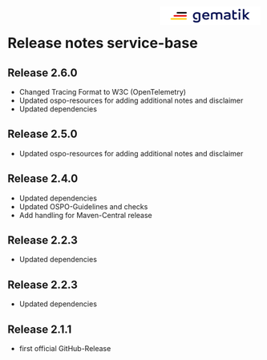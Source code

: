 <img align="right" width="200" height="37" src="media/Gematik_Logo_Flag.png"/> <br/>

# Release notes service-base

## Release 2.6.0
- Changed Tracing Format to W3C (OpenTelemetry)
- Updated ospo-resources for adding additional notes and disclaimer
- Updated dependencies

## Release 2.5.0
- Updated ospo-resources for adding additional notes and disclaimer

## Release 2.4.0
- Updated dependencies
- Updated OSPO-Guidelines and checks
- Add handling for Maven-Central release

## Release 2.2.3
- Updated dependencies

## Release 2.2.3
- Updated dependencies

## Release 2.1.1
- first official GitHub-Release